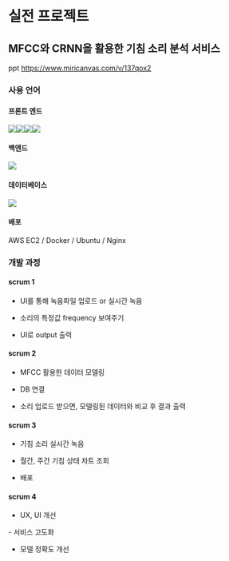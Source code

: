 # 실전 프로젝트

## MFCC와 CRNN을 활용한 기침 소리 분석 서비스

ppt
https://www.miricanvas.com/v/137qox2


### 사용 언어

#### 프론트 엔드

<img src="https://img.shields.io/badge/HTML-E34F26?style=for-the-badge&logo=html5&logoColor=white"><img src="https://img.shields.io/badge/css-1572B6?style=for-the-badge&logo=css3&logoColor=white"><img src="https://img.shields.io/badge/javascript-F7DF1E?style=for-the-badge&logo=javascript&logoColor=black"><img src="https://img.shields.io/badge/react-61DAFB?style=for-the-badge&logo=react&logoColor=black">

#### 백엔드

<img src="https://img.shields.io/badge/Python-3776AB?style=for-the-badge&logo=Python&logoColor=white">

#### 데이터베이스

<img src="https://img.shields.io/badge/mysql-4479A1?style=for-the-badge&logo=mysql&logoColor=white">

#### 배포
AWS EC2 / Docker / Ubuntu / Nginx


### 개발 과정

#### scrum 1

- UI를 통해 녹음파일 업로드 or 실시간 녹음

- 소리의 특정값 frequency 보여주기

- UI로 output 출력

#### scrum 2

- MFCC 활용한 데이터 모델링

- DB 연결

- 소리 업로드 받으면, 모델링된 데이터와 비교 후 결과 출력

#### scrum 3

- 기침 소리 실시간 녹음

- 월간, 주간 기침 상태 차트 조회

- 배포

#### scrum 4

- UX, UI 개선

- 서비스 고도화

- 모델 정확도 개선


